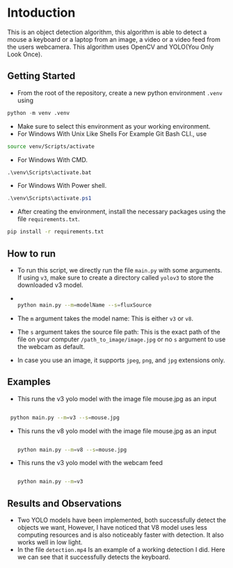 # Intoduction

This is an object detection algorithm, this algorithm is able to detect a mouse a keyboard or a laptop from an image, a video or a video feed from the users webcamera. This algorithm uses OpenCV and YOLO(You Only Look Once).

## Getting Started

* From the root of the repository, create a new python environment `.venv` using

```python
python -m venv .venv
```

* Make sure to select this environment as your working environment.
* For Windows With Unix Like Shells For Example Git Bash CLI., use

 ```sh
source venv/Scripts/activate
```

* For Windows With CMD.

 ```cmd
.\venv\Scripts\activate.bat
```

* For Windows With Power shell.

 ```powershell
.\venv\Scripts\activate.ps1
```

* After creating the environment, install the necessary packages using the file `requirements.txt`.

 ```bash
pip install -r requirements.txt
```

## How to run

* To run this script, we directly run the file `main.py` with some arguments. If using `v3`, make sure to create a directory called `yolov3` to store the downloaded v3 model.

* ```bash

  python main.py --m=modelName --s=fluxSource

  ```

* The `m` argument takes the model name: This is either `v3` or `v8`.
* The `s` argument takes the source file path: This is the exact path of the file on your computer `/path_to_image/image.jpg` or no `s` argument to use the webcam as default.
* In case you use an image, it supports `jpeg`, `png`, and `jpg` extensions only.

## Examples

* This runs the v3 yolo model with the image file mouse.jpg as an input

 ```bash

  python main.py --m=v3 --s=mouse.jpg

  ```

* This runs the v8 yolo model with the image file mouse.jpg as an input

  ```bash

  python main.py --m=v8 --s=mouse.jpg

  ```

* This runs the v3 yolo model with the webcam feed

  ```bash

  python main.py --m=v3

  ```

## Results and Observations

* Two YOLO models have been implemented, both successfully detect the objects we want, However, I have noticed that V8 model uses less computing resources and is also noticeably faster with detection. It also works well in low light.
* In the file `detection.mp4` Is an example of a working detection I did. Here we can see that it successfully detects the keyboard.
